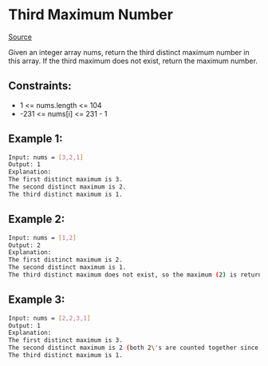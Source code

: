 # Third Maximum Number
[Source](https://leetcode.com/problems/third-maximum-number/)

Given an integer array nums, return the third distinct maximum number in this array. If the third maximum does not exist, return the maximum number.

## Constraints:

 - 1 <= nums.length <= 104
 - -231 <= nums[i] <= 231 - 1

## Example 1:
```sh
Input: nums = [3,2,1]
Output: 1
Explanation:
The first distinct maximum is 3.
The second distinct maximum is 2.
The third distinct maximum is 1.
```

## Example 2:
```sh
Input: nums = [1,2]
Output: 2
Explanation:
The first distinct maximum is 2.
The second distinct maximum is 1.
The third distinct maximum does not exist, so the maximum (2) is returned instead.
```

## Example 3:
```sh
Input: nums = [2,2,3,1]
Output: 1
Explanation:
The first distinct maximum is 3.
The second distinct maximum is 2 (both 2\'s are counted together since they have the same value).
The third distinct maximum is 1.
```